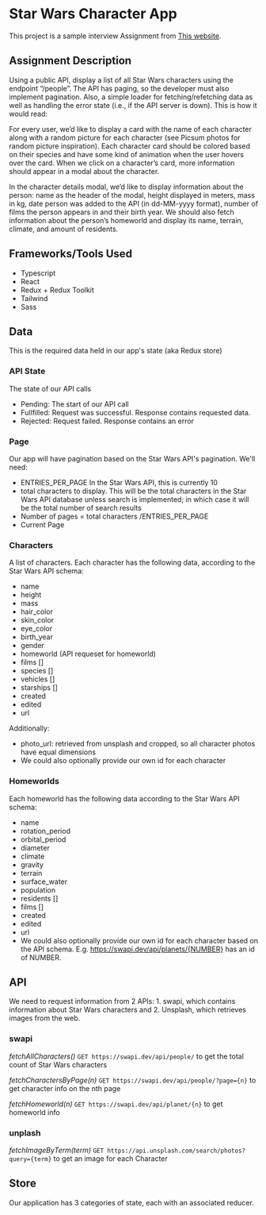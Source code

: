 # Star Wars Character App

This project is a sample interview Assignment from [This website](https://proxify.io/articles/suggestions-for-reactjs-code-test-assignments).

## Assignment Description

Using a public API, display a list of all Star Wars characters using the endpoint “/people”. The API has paging, so the developer must also implement pagination. Also, a simple loader for fetching/refetching data as well as handling the error state (i.e., if the API server is down).
This is how it would read:

For every user, we’d like to display a card with the name of each character along with a random picture for each character (see Picsum photos for random picture inspiration). Each character card should be colored based on their species and have some kind of animation when the user hovers over the card. When we click on a character’s card, more information should appear in a modal about the character.

In the character details modal, we’d like to display information about the person: name as the header of the modal, height displayed in meters, mass in kg, date person was added to the API (in dd-MM-yyyy format), number of films the person appears in and their birth year. We should also fetch information about the person’s homeworld and display its name, terrain, climate, and amount of residents.

## Frameworks/Tools Used
- Typescript
- React
- Redux + Redux Toolkit
- Tailwind
- Sass

## Data

This is the required data held in our app's state (aka Redux store)

### API State
The state of our API calls
- Pending: The start of our API call
- Fullfilled: Request was successful. Response contains requested data.
- Rejected: Request failed. Response contains an error

### Page

Our app will have pagination based on the Star Wars API's pagination. We'll need:
- ENTRIES_PER_PAGE In the Star Wars API, this is currently 10
- total characters to display. This will be the total characters in the Star Wars API database unless search is implemented; in which case it will be the total number of search results
- Number of pages = total characters /ENTRIES_PER_PAGE
- Current Page

### Characters

A list of characters. Each character has the following data, according to the Star Wars API schema:
- name
- height
- mass
- hair_color
- skin_color
- eye_color
- birth_year
- gender
- homeworld (API requeset for homeworld)
- films []
- species []
- vehicles []
- starships []
- created
- edited
- url

Additionally:
- photo_url: retrieved from unsplash and cropped, so all character photos have equal dimensions
- We could also optionally provide our own id for each character

### Homeworlds

Each homeworld has the following data according to the Star Wars API schema:
- name
- rotation_period
- orbital_period
- diameter
- climate
- gravity
- terrain
- surface_water
- population
- residents []
- films []
- created
- edited
- url
- We could also optionally provide our own id for each character based on the API schema. E.g. https://swapi.dev/api/planets/{NUMBER} has an id of NUMBER.

## API

We need to request information from 2 APIs: 1. swapi, which contains information about Star Wars characters and 2. Unsplash, which retrieves images from the web.

### swapi

*fetchAllCharacters()* `GET https://swapi.dev/api/people/` to get the total count of Star Wars characters

*fetchCharactersByPage(n)* `GET https://swapi.dev/api/people/?page={n}` to get character info on the nth page

*fetchHomeworld(n)* `GET https://swapi.dev/api/planet/{n}` to get homeworld info

### unplash

*fetchImageByTerm(term)* `GET https://api.unsplash.com/search/photos?query={term}` to get an image for each Character

## Store

Our application has 3 categories of state, each with an associated reducer.



